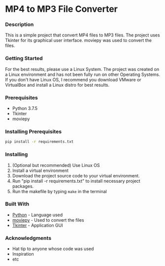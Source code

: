 # MP4 to MP3 File Converter


### Description
This is a simple project that convert MP4 files to MP3 files. The project uses Tkinter for its graphical user interface. moviepy was used to convert the files. 


### Getting Started
For the best results, please use a Linux System. The project was created on a Linux environment and has not been fully run on other Operating Systems.
If you don't have Linux OS, I recommend you download VMware or VirtualBox and install a Linux distro for best results. 


### Prerequisites
- Python 3.7.5
- Tkinter
- moviepy

### Installing Prerequisites
``` bash
pip install -r requirements.txt
```

### Installing
1) (Optional but recommended) Use Linux OS
2) Install a virtual environment
3) Download the project source code to your virtual environment. 
4) Run "pip install -r requirements.txt" to install necessary project packages. 
5) Run the makefile by typing ``` make ``` in the terminal


### Built With
* [Python](https://docs.python.org/3/) - Language used
* [moviepy](https://pypi.org/project/moviepy/) - Used to convert the files
* [Tkinter](https://docs.python.org/3/library/tkinter.html) - Application GUI


### Acknowledgments

* Hat tip to anyone whose code was used
* Inspiration
* etc
